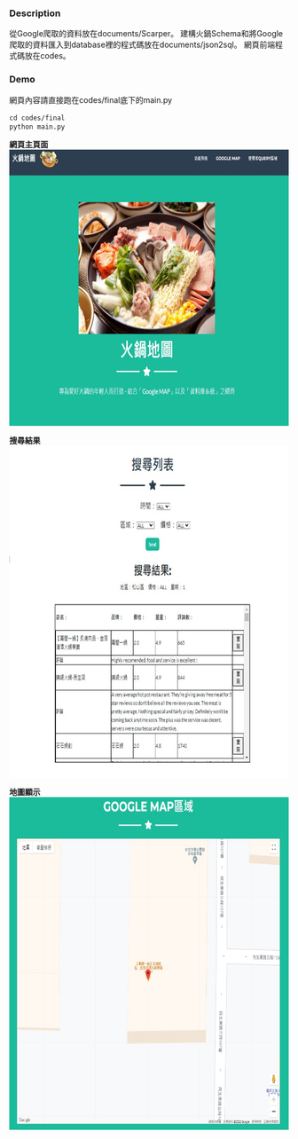 
### **Description**
從Google爬取的資料放在documents/Scarper。
建構火鍋Schema和將Google爬取的資料匯入到database裡的程式碼放在documents/json2sql。
網頁前端程式碼放在codes。

### **Demo**
網頁內容請直接跑在codes/final底下的main.py
```
cd codes/final
python main.py
```

**網頁主頁面**
<img src="./figure/main.jpg" width = "1000" height = "500" div align=center />


**搜尋結果**
<img src="./figure/query.jpg" width = "1000" height = "600" div align=center />


**地圖顯示**
<img src="./figure/map.jpg" width = "1000" height = "600" div align=center />

